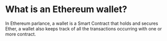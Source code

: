 What is an Ethereum wallet?
===========================

In Ethereum parlance, a wallet is a Smart Contract that holds and
secures Ether, a wallet also keeps track of all the transactions
occurring with one or more contract.

